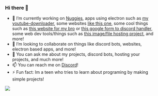 ### Hi there 👋



- 🔭 I’m currently working on [Nuggies](https://github.com/Nuggies-bot/Nuggies), apps using electron such as [my youtube-downloader](https://github.com/pro-gamer007/simple-youtube-downloader), some websites [like this one](https://nuggetdev.com), some cool things such as [this website for my bro](https://github.com/pro-gamer007/Bro-Website-Thingy) or [this google form to discord handler](https://github.com/pro-gamer007/google-form-discord-handler), some web dev tools/things such as [this image/file hosting project](https://github.com/pro-gamer007/Image-file-hosting), and more! 
- 👯 I’m looking to collaborate on things like discord bots, websites, electron based apps, and more!
- 💬 You can ask me about my projects, discord bots, hosting your projects, and much more!
- 📫 You can reach me on [Discord](https://discord.com/users/555064829946232832)!
- ⚡ Fun fact: Im a teen who tries to learn about programing by making simple projects!

<img src="https://github-readme-stats.vercel.app/api?username=pro-gamer007&show_icons=true&include_all_commits=true&show_icons=true&count_private=true&theme=material-palenight&custom_title=My Github Stats"/>
